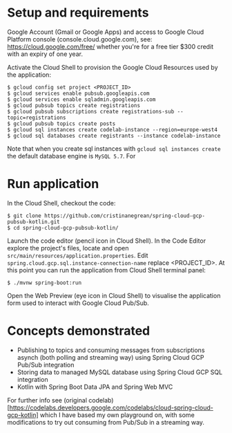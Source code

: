 # Setup and requirements

Google Account (Gmail or Google Apps) and access to Google Cloud Platform console (console.cloud.google.com), see: https://cloud.google.com/free/ 
whether you're for a free tier $300 credit with an expiry of one year. 

Activate the Cloud Shell to provision the Google Cloud Resources used by the application:

```
$ gcloud config set project <PROJECT_ID>
$ gcloud services enable pubsub.googleapis.com
$ gcloud services enable sqladmin.googleapis.com
$ gcloud pubsub topics create registrations
$ gcloud pubsub subscriptions create registrations-sub --topic=registrations
$ gcloud pubsub topics create posts
$ gcloud sql instances create codelab-instance --region=europe-west4
$ gcloud sql databases create registrants --instance codelab-instance
```

Note that when you create sql instances with ```gcloud sql instances create``` the default database engine is ```MySQL 5.7```. For 

# Run application

In the Cloud Shell, checkout the code:

```
$ git clone https://github.com/cristinanegrean/spring-cloud-gcp-pubsub-kotlin.git
$ cd spring-cloud-gcp-pubsub-kotlin/ 
``` 

Launch the code editor (pencil icon in Cloud Shell). In the Code Editor explore the project's files, locate and open ```src/main/resources/application.properties```.
Edit ```spring.cloud.gcp.sql.instance-connection-name``` replace <PROJECT_ID>. At this point you can run the application from Cloud Shell terminal panel:

```
$ ./mvnw spring-boot:run
```

Open the Web Preview (eye icon in Cloud Shell) to visualise the application form used to interact with Google Cloud Pub/Sub.

# Concepts demonstrated
* Publishing to topics and consuming messages from subscriptions asynch (both polling and streaming way) using Spring Cloud GCP Pub/Sub integration
* Storing data to managed MySQL database using Spring Cloud GCP SQL integration
* Kotlin with Spring Boot Data JPA and Spring Web MVC

For further info see (original codelab)[https://codelabs.developers.google.com/codelabs/cloud-spring-cloud-gcp-kotlin] which I have based my own playground on, with some modifications to try out consuming from Pub/Sub in a streaming way.